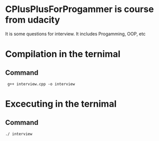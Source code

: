# CPlusPlusForProgammer is course from udacity

It is some questions for interview. It includes
Progamming, OOP, etc


# Compilation in the ternimal
## Command
```
 g++ interview.cpp -o interview
```

# Excecuting in the ternimal
## Command
```
./ interview
```